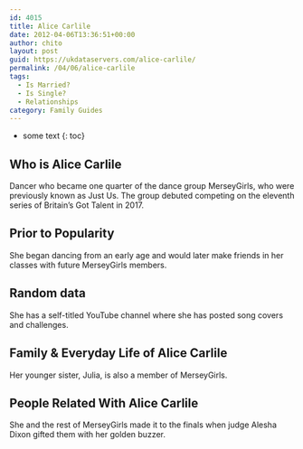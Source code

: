 ```yaml
---
id: 4015
title: Alice Carlile
date: 2012-04-06T13:36:51+00:00
author: chito
layout: post
guid: https://ukdataservers.com/alice-carlile/
permalink: /04/06/alice-carlile
tags:
  - Is Married?
  - Is Single?
  - Relationships
category: Family Guides
---
```


* some text
{: toc}
          
          
## Who is  Alice Carlile
                  
                  
                  
Dancer who became one quarter of the dance group MerseyGirls, who were previously known as Just Us. The group debuted competing on the eleventh series of Britain&#8217;s Got Talent in 2017. 
                  
                
                
                
## Prior to Popularity 
                  
                  
                  
She began dancing from an early age and would later make friends in her classes with future MerseyGirls members. 
                  
                
                
                
## Random data 
                  
                  
                  
She has a self-titled YouTube channel where she has posted song covers and challenges. 
                  
                
                
                
## Family & Everyday Life of Alice Carlile
                  
                  
                  
Her younger sister, Julia, is also a member of MerseyGirls. 
                  
                
                
                
## People Related With  Alice Carlile
                  
                  
                  
She and the rest of MerseyGirls made it to the finals when judge Alesha Dixon gifted them with her golden buzzer. 
                  
                
              
            
          
          
          
    
    
  
